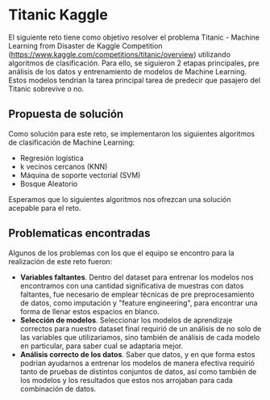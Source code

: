 # Titanic Kaggle

El siguiente reto tiene como objetivo resolver el problema Titanic - Machine Learning from Disaster de Kaggle Competition (https://www.kaggle.com/competitions/titanic/overview) utilizando algoritmos de clasificación.
Para ello, se siguieron 2 etapas principales, pre análisis de los datos y entrenamiento de modelos de Machine Learning. Estos modelos tendrian la tarea principal tarea de predecir que pasajero del Titanic sobrevive o no.

## Propuesta de solución

Como solución para este reto, se implementaron los siguientes algoritmos de clasificación de Machine Learning:
* Regresión logística
* k vecinos cercanos (KNN)
* Máquina de soporte vectorial (SVM)
* Bosque Aleatorio

Esperamos que lo siguientes algoritmos nos ofrezcan una solución acepable para el reto.

## Problematicas encontradas

Algunos de los problemas con los que el equipo se encontro para la realización de este reto fueron:
* **Variables faltantes**. Dentro del dataset para entrenar los modelos nos encontramos con una cantidad significativa de muestras con datos faltantes, fue necesario de emplear técnicas de pre preprocesamiento de datos, como imputación y "feature engineering", para encontrar una forma de llenar estos espacios en blanco.
* **Selección de modelos**. Seleccionar los modelos de aprendizaje correctos para nuestro dataset final requirió de un análisis de no solo de las variables que utilizariamos, sino también de análisis de cada modelo en particular, para saber cual se adaptaria mejor.
* **Análisis correcto de los datos**. Saber que datos, y en que forma estos podrian ayudarnos a entrenar los modelos de manera efectiva requirió tanto de pruebas de distintos conjuntos de datos, así como también de los modelos y los resultados que estos nos arrojaban para cada combinación de datos.
